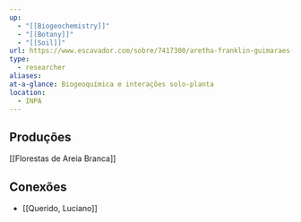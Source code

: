 ```yaml
---
up:
  - "[[Biogeochemistry]]"
  - "[[Botany]]"
  - "[[Soil]]"
url: https://www.escavador.com/sobre/7417300/aretha-franklin-guimaraes-gomes
type:
  - researcher
aliases: 
at-a-glance: Biogeoquímica e interações solo-planta
location:
  - INPA
---
```

## Produções
[[Florestas de Areia Branca]]
## Conexões
- [[Querido, Luciano]]

